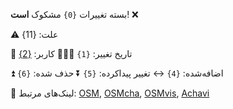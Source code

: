 بسته تغییرات `{0}` مشکوک **است**! ❌ 

⚠️ علت: {11}

📅 تاریخ تغییر: `{1}`
🧑🏽‍💻 کاربر: [{2}]({3})

⏫ اضافه‌شده: `{4}`
↔️ تغییر پیداکرده: `{5}`
⏬ حذف شده: `{6}`

 📎 لینک‌های مرتبط: [OSM]({7}), [OSMcha]({8}), [OSMvis]({9}), [Achavi]({10})